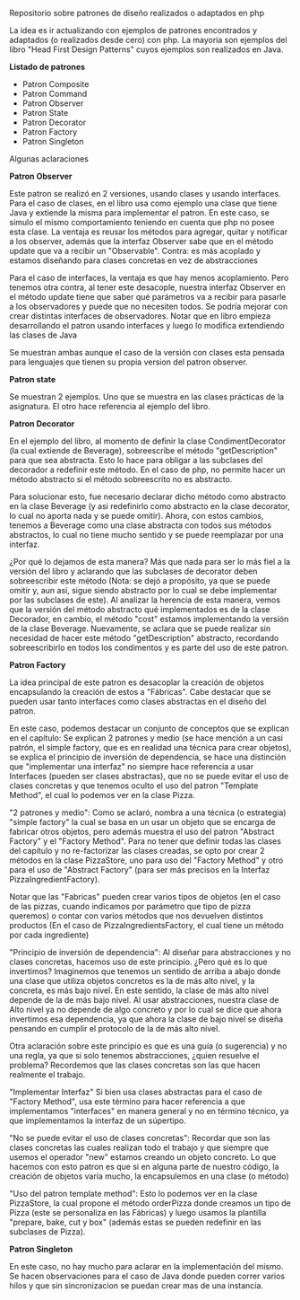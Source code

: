 Repositorio sobre patrones de diseño realizados o adaptados en php

La idea es ir actualizando con ejemplos de patrones encontrados y adaptados (o realizados desde cero) con php. La mayoría
son ejemplos del libro "Head First Design Patterns" cuyos ejemplos son realizados en Java. 

**Listado de patrones**

- Patron Composite
- Patron Command
- Patron Observer
- Patron State
- Patron Decorator
- Patron Factory
- Patron Singleton

Algunas aclaraciones

**Patron Observer**

Este patron se realizó en 2 versiones, usando clases y usando interfaces. Para el caso de clases, en el libro usa como
ejemplo una clase que tiene Java y extiende la misma para implementar el patron. En este caso, se simulo el mismo comportamiento
teniendo en cuenta que php no posee esta clase. La ventaja es reusar los métodos para agregar, quitar y notificar a los 
observer, además que la interfaz Observer sabe que en el método update que va a recibir un "Observable". 
Contra: es más acoplado y estamos diseñando para clases concretas en vez de abstracciones

Para el caso de interfaces, la ventaja es que hay menos acoplamiento. Pero tenemos otra contra, al tener este desacople, 
nuestra interfaz Observer en el método update tiene que saber qué parámetros va a recibir para pasarle a los observadores
y puede que no necesiten todos. Se podría mejorar con crear distintas interfaces de observadores. Notar que en libro empieza
desarrollando el patron usando interfaces y luego lo modifica extendiendo las clases de Java

Se muestran ambas aunque el caso de la versión con clases esta pensada para lenguajes que tienen su propia version del patron
observer.

**Patron state**

Se muestran 2 ejemplos. Uno que se muestra en las clases prácticas de la asignatura. El otro hace referencia al ejemplo del 
libro. 

**Patron Decorator**

En el ejemplo del libro, al momento de definir la clase CondimentDecorator (la cual extiende de Beverage), sobreescribe el
método "getDescription" para que sea abstracta. Esto lo hace para obligar a las subclases del decorador a redefinir este 
método. En el caso de php, no permite hacer un método abstracto si el método sobreescrito no es abstracto. 

Para solucionar esto, fue necesario declarar dicho método como abstracto en la clase Beverage (y asi redefinirlo como abstracto
en la clase decorator, lo cual no aporta nada y se puede omitir). Ahora, con estos cambios, tenemos a Beverage como una clase 
abstracta con todos sus métodos abstractos, lo cual no tiene mucho sentido y se puede reemplazar por una interfaz. 

¿Por qué lo dejamos de esta manera? Más que nada para ser lo más fiel a la versión del libro y aclarando que las subclases
de decorator deben sobreescribir este método (Nota: se dejó a propósito, ya que se puede omitir y, aun así, sigue siendo 
abstracto por lo cual se debe implementar por las subclases de este). Al analizar la herencia de esta manera, vemos que la
versión del método abstracto qué implementados es de la clase Decorador, en cambio, el método "cost" estamos implementando 
la versión de la clase Beverage. Nuevamente, se aclara que se puede realizar sin necesidad de hacer este método "getDescription"
abstracto, recordando sobreescribirlo en todos los condimentos y es parte del uso de este patron.

**Patron Factory**

La idea principal de este patron es desacoplar la creación de objetos encapsulando la creación de estos a "Fábricas". Cabe 
destacar que se pueden usar tanto interfaces como clases abstractas en el diseño del patron.

En este caso, podemos destacar un conjunto de conceptos que se explican en el capítulo: Se explican 2 patrones y medio
(se hace mención a un casi patrón, el simple factory, que es en realidad una técnica para crear objetos), se explica el 
principio de inversión de dependencia, se hace una distinción que "implementar una interfaz" no siempre hace referencia a
usar Interfaces (pueden ser clases abstractas), que no se puede evitar el uso de clases concretas y que tenemos oculto 
el uso del patron "Template Method", el cual lo podemos ver en la clase Pizza.

"2 patrones y medio": Como se aclaró, nombra a una técnica (o estrategia) "simple factory" la cual se basa en un usar un objeto
que se encarga de fabricar otros objetos, pero además muestra el uso del patron "Abstract Factory" y el "Factory Method". 
Para no tener que definir todas las clases del capítulo y no re-factorizar las clases creadas, se opto por crear 2 métodos 
en la clase PizzaStore, uno para uso del "Factory Method" y otro para el uso de "Abstract Factory" (para ser más precisos 
en la Interfaz PizzaIngredientFactory).

Notar que las "Fabricas" pueden crear varios tipos de objetos (en el caso de las pizzas, cuando indicamos por parámetro 
que tipo de pizza queremos) o contar con varios métodos que nos devuelven distintos productos (En el caso de PizzaIngredientsFactory, 
el cual tiene un método por cada ingrediente)

"Principio de inversión de dependencia": Al diseñar para abstracciones y no clases concretas, hacemos uso de este principio.
¿Pero qué es lo que invertimos? Imaginemos que tenemos un sentido de arriba a abajo donde una clase que utiliza objetos concretos
es la de más alto nivel, y la concreta, es más bajo nivel. En este sentido, la clase de más alto nivel depende de la de más
bajo nivel. Al usar abstracciones, nuestra clase de Alto nivel ya no depende de algo concreto y por lo cual se dice que ahora
invertimos esa dependencia, ya que ahora la clase de bajo nivel se diseña pensando en cumplir el protocolo de la de más alto 
nivel.

Otra aclaración sobre este principio es que es una guía (o sugerencia) y no una regla, ya que si solo tenemos abstracciones,
¿quien resuelve el problema? Recordemos que las clases concretas son las que hacen realmente el trabajo.

"Implementar Interfaz" Si bien usa clases abstractas para el caso de "Factory Method", usa este término para hacer referencia 
a que implementamos "interfaces" en manera general y no en término técnico, ya que implementamos la interfaz de un súpertipo. 

"No se puede evitar el uso de clases concretas": Recordar que son las clases concretas las cuales realizan todo el trabajo
y que siempre que usemos el operador "new" estamos creando un objeto concreto. Lo que hacemos con esto patron es que si en 
alguna parte de nuestro código, la creación de objetos varía mucho, la encapsulemos en una clase (o método)

"Uso del patron template method": Esto lo podemos ver en la clase PizzaStore, la cual propone el método orderPizza donde creamos 
un tipo de Pizza (este se personaliza en las Fábricas) y luego usamos la plantilla "prepare, bake, cut y box" (además estas se 
pueden redefinir en las subclases de Pizza).

**Patron Singleton**

En este caso, no hay mucho para aclarar en la implementación del mismo. Se hacen observaciones para el caso de Java donde pueden 
correr varios hilos y que sin sincronizacion se puedan crear mas de una instancia. 